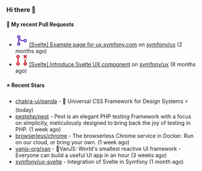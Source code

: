### Hi there 👋

#### 🔨 My recent Pull Requests

- ![](./assets/pr-merged.svg) [[Svelte] Example page for ux.symfony.com](https://github.com/symfony/ux/pull/795) on [symfony/ux](https://github.com/symfony/ux) (2 months ago)
- ![](./assets/pr-closed.svg) [[Svelte] Introduce Svelte UX component](https://github.com/symfony/ux/pull/498) on [symfony/ux](https://github.com/symfony/ux) (8 months ago)

#### ⭐ Recent Stars

- [chakra-ui/panda](https://github.com/chakra-ui/panda) - 🐼 Universal CSS Framework for Design Systems ⚡️ (today)
- [pestphp/pest](https://github.com/pestphp/pest) - Pest is an elegant PHP testing Framework with a focus on simplicity, meticulously designed to bring back the joy of testing in PHP. (1 week ago)
- [browserless/chrome](https://github.com/browserless/chrome) - The browserless Chrome service in Docker. Run on our cloud, or bring your own. (1 week ago)
- [vanjs-org/van](https://github.com/vanjs-org/van) - 🍦VanJS: World&#39;s smallest reactive UI framework - Everyone can build a useful UI app in an hour (3 weeks ago)
- [symfony/ux-svelte](https://github.com/symfony/ux-svelte) - Integration of Svelte in Symfony (1 month ago)